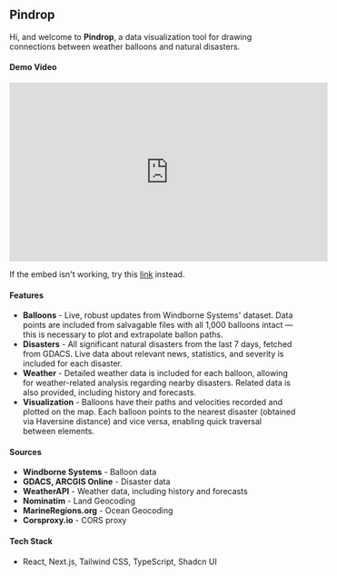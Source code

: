 ## Pindrop

Hi, and welcome to <b>Pindrop</b>, a data visualization tool for drawing connections between weather balloons and natural disasters.

#### Demo Video

<iframe width="560" height="315" src="https://www.youtube.com/embed/TQ1BVvr-byA" frameborder="0" allow="accelerometer; autoplay; clipboard-write; encrypted-media; gyroscope; picture-in-picture" allowfullscreen></iframe>

If the embed isn't working, try this [link](https://drive.google.com/file/d/19nkIwe3NzUFPtcHaJiFnczXjy-Uer-nG/view?usp=sharing) instead.


#### Features

<ul>
    <li>
        <b>Balloons</b> - Live, robust updates from Windborne Systems&apos; dataset. Data points are included
        from salvagable files with all 1,000 balloons intact &mdash; this is necessary to plot and extrapolate ballon paths.
    </li>
    <li>
        <b>Disasters</b> - All significant natural disasters from the last 7 days, fetched from GDACS. Live data about relevant
        news, statistics, and severity is included for each disaster.
    </li>
    <li>
        <b>Weather</b> - Detailed weather data is included for each balloon, allowing for weather-related analysis regarding
        nearby disasters. Related data is also provided, including history and forecasts.
    </li>
    <li>
        <b>Visualization</b> - Balloons have their paths and velocities recorded and plotted on the map. Each balloon points to the
        nearest disaster (obtained via Haversine distance) and vice versa, enabling quick traversal between elements.
    </li>
</ul>

#### Sources

 <ul>
    <li>
        <b>Windborne Systems</b> - Balloon data
    </li>
    <li>
        <b>GDACS, ARCGIS Online</b> - Disaster data
    </li>
    <li>
        <b>WeatherAPI</b> - Weather data, including history and forecasts
    </li>
    <li>
        <b>Nominatim</b> - Land Geocoding
    </li>
    <li>
        <b>MarineRegions.org</b> - Ocean Geocoding
    </li>
    <li>
        <b>Corsproxy.io</b> - CORS proxy
    </li>
</ul>

#### Tech Stack

<ul>
    <li>
        React, Next.js, Tailwind CSS, TypeScript, Shadcn UI
    </li>
</ul>